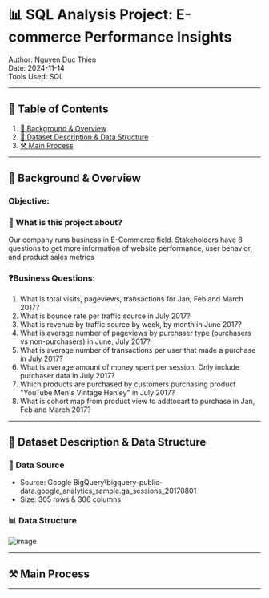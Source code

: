 # 📊 SQL Analysis Project: E-commerce Performance Insights  
Author: Nguyen Duc Thien  
Date: 2024-11-14  
Tools Used: SQL  

---

## 📑 Table of Contents  
1. [📌 Background & Overview](#-background--overview)  
2. [📂 Dataset Description & Data Structure](#-dataset-description--data-structure)  
3. [⚒️ Main Process](#-main-process)  

---

## 📌 Background & Overview  

### Objective:
### 📖 What is this project about? 
 
Our company runs business in E-Commerce field. Stakeholders have 8 questions to get more information of website performance, user behavior, and product sales metrics

###  ❓Business Questions:  
1. What is total visits, pageviews, transactions for Jan, Feb and March 2017?
2. What is bounce rate per traffic source in July 2017?
3. What is revenue by traffic source by week, by month in June 2017?
4. What is average number of pageviews by purchaser type (purchasers vs non-purchasers) in June, July 2017?
5. What is average number of transactions per user that made a purchase in July 2017?
6. What is average amount of money spent per session. Only include purchaser data in July 2017?
7. Which products are purchased by customers purchasing product "YouTube Men's Vintage Henley" in July 2017?
8. What is cohort map from product view to addtocart to purchase in Jan, Feb and March 2017?

---

## 📂 Dataset Description & Data Structure  

### 📌 Data Source  
- Source: Google BigQuery\bigquery-public-data.google_analytics_sample.ga_sessions_20170801  
- Size: 305 rows & 306 columns

### 📊 Data Structure

![image](https://github.com/user-attachments/assets/87d64f57-2f81-4a58-946b-c6d3ede25fd9)

---

## ⚒️ Main Process


---


